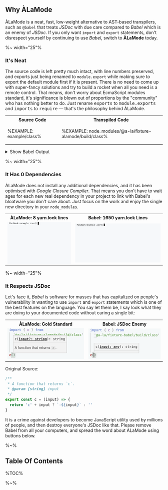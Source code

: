 ## Why ÀLaMode

ÀLaMode is a neat, fast, low-weight alternative to AST-based transpilers, such as `@babel` that treats _JSDoc_ with due care compared to _Babel_ which is an enemy of _JSDoc_. If you only want `import` and `export` statements, don't disrespect yourself by continuing to use _Babel_, switch to **ÀLaMode** today.

%~ width="25"%

### It's Neat

The source code is left pretty much intact, with line numbers preserved, and exports just being renamed to `module.export` while making sure to export the default module first if it is present. There is no need to come up with super-fancy solutions and try to build a rocket when all you need is a remote control. That means, don't worry about EcmaScript modules standard, it's significance is blown out of proportions by the "community" who has nothing better to do. Just rename <kbd>exports</kbd> to <kbd>module.exports</kbd> and <kbd>imports</kbd> to <kbd>require</kbd> &mdash; that's the philosophy behind ÀLaMode.

<table>
<tr><th>Source Code</th><th>Transpiled Code</th></tr>
<!-- block-start -->
<tr><td>

%EXAMPLE: example/class%
</td>
<td>

%EXAMPLE: node_modules/@a-la/fixture-alamode/build/class%
</td></tr>
</table>

<details>
<summary>Show Babel Output</summary>

%EXAMPLE: node_modules/@a-la/fixture-babel/build/class%
</details>

%~ width="25"%

### It Has 0 Dependencies

ÀLaMode does not install any additional dependencies, and it has been optimised with _Google Closure Compiler_. That means you don't have to wait ages for each new real dependency in your project to link with Babel's bloatware you don't care about. Just focus on the work and enjoy the single new directory in your `node_modules`.

<table>
<tr><th>ÀLaMode: 8 yarn.lock lines</th><th>Babel: 1650 yarn.lock Lines</th></tr>
<!-- block-start -->
<tr><td>
<img src="doc/yarn-add-alamode.gif" alt="Installing ÀLaMode in 1 sec">
</td>
<td>
<img src="doc/yarn-add-babel2.gif" alt="Linking Babel's Dependencies in 20 sec">
</td></tr>
</table>

%~ width="25"%

### It Respects JSDoc

Let's face it, _Babel_ is software for masses that has capitalized on people's vulnerability in wanting to use `import` and `export` statements which is one of the best features on the language. You say let them be, I say look what they are doing to your documented code without caring a single bit:

<table>
<tr><th>ÀLaMode: Gold Standard</th><th>Babel: JSDoc Enemy</th></tr>
<!-- block-start -->
<tr><td>
<img src="doc/alamode.gif" alt="JSDoc with ÀLaMode">
</td>
<td>
<img src="doc/babel.gif" alt="JSDoc with Babel">
</td></tr>
</table>

Original Source:

```js
/**
 * A function that returns `c`.
 * @param {string} input
 */
export const c = (input) => {
  return 'c' + input ? `-${input}` : ''
}
```

It is a crime against developers to become JavaScript utility used by millions of people, and then destroy everyone's JSDoc like that. Please remove Babel from all your computers, and spread the word about ÀLaMode using buttons below.

%~%

## Table Of Contents

%TOC%

%~%